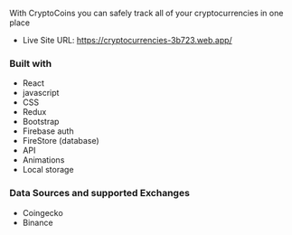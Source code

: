 With CryptoCoins you can safely track all of your cryptocurrencies in one place

- Live Site URL: https://cryptocurrencies-3b723.web.app/

### Built with
- React
- javascript
- CSS
- Redux
- Bootstrap
- Firebase auth
- FireStore (database)
- API
- Animations
- Local storage


### Data Sources and supported Exchanges
- Coingecko
- Binance






